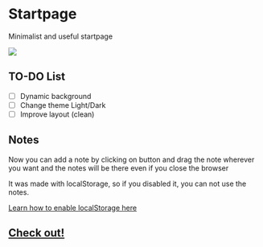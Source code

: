 # Startpage
Minimalist and useful startpage

![](https://github.com/ropoko/Startpage/blob/main/img/screenshot.png)

## TO-DO List
- [ ] Dynamic background
- [ ] Change theme Light/Dark
- [ ] Improve layout (clean)

## Notes
Now you can add a note by clicking on button and drag the note wherever you want and the notes will be there even if you close the browser

It was made with localStorage, so if you disabled it, you can not use the notes.

[Learn how to enable localStorage here](https://techglimpse.com/enable-localstorage-support-google-chrome-browser/)

## [Check out!](https://startpage-git-main.ropoko.vercel.app/)
